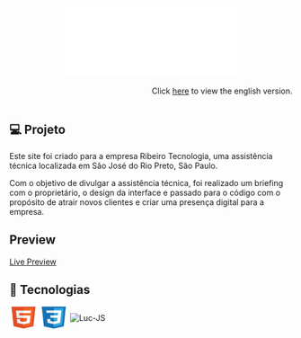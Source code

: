 <div align="center">
 <img src="./img/ribeirotecnologia.svg" />
</div>

<br>

<div align="right">
  Click <a href="https://github.com/luc-ribeiro/ribeiro-tecnologia/blob/master/README.md">here</a> to view the english version.
</div>

<br>

## 💻 Projeto
Este site foi criado para a empresa Ribeiro Tecnologia, uma assistência técnica localizada em São José do Rio Preto, São Paulo.

Com o objetivo de divulgar a assistência técnica, foi realizado um briefing com o proprietário, o design da interface e 
passado para o código com o propósito de atrair novos clientes e criar uma presença digital para a empresa.

## Preview

<a href="https://ribeirotecnologia.com.br" target="_blank">Live Preview</a>

## 🚀 Tecnologias

<div style="display: inline_block">
	<img align="center" alt="Luc-HTML" height="40" width="50" src="https://raw.githubusercontent.com/devicons/devicon/master/icons/html5/html5-original.svg">
	<img align="center" alt="Luc-CSS" height="40" width="50" src="https://raw.githubusercontent.com/devicons/devicon/master/icons/css3/css3-original.svg">
 <img align="center" alt="Luc-JS" height="40" width="50"  src="https://cdn.jsdelivr.net/gh/devicons/devicon/icons/javascript/javascript-original.svg" />
</div>
